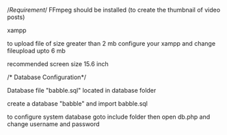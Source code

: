 /*Requirement*/
FFmpeg should be installed (to create the thumbnail of video posts)

xampp

to upload file of size greater than 2 mb configure your xampp and change fileupload upto 6 mb

recommended screen size 15.6 inch


/* Database Configuration*/

Database file "babble.sql" located in database folder

create a database "babble" and import babble.sql

to configure system database goto include folder then open db.php and change username and password
